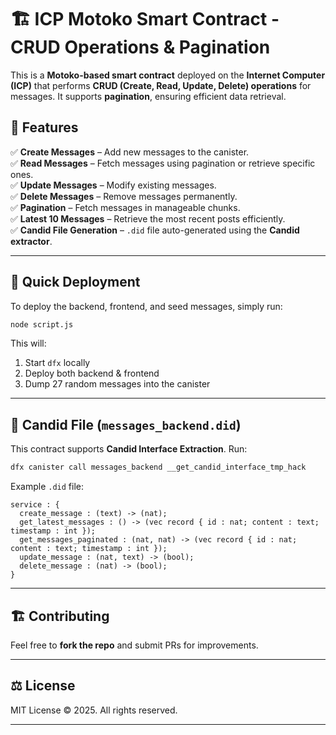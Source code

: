 # 🏗️ ICP Motoko Smart Contract - CRUD Operations & Pagination

This is a **Motoko-based smart contract** deployed on the **Internet Computer (ICP)** that performs **CRUD (Create, Read, Update, Delete) operations** for messages. It supports **pagination**, ensuring efficient data retrieval.

## 📌 Features
✅ **Create Messages** – Add new messages to the canister.  
✅ **Read Messages** – Fetch messages using pagination or retrieve specific ones.  
✅ **Update Messages** – Modify existing messages.  
✅ **Delete Messages** – Remove messages permanently.  
✅ **Pagination** – Fetch messages in manageable chunks.  
✅ **Latest 10 Messages** – Retrieve the most recent posts efficiently.  
✅ **Candid File Generation** – `.did` file auto-generated using the **Candid extractor**.

---

## 🚀 Quick Deployment
To deploy the backend, frontend, and seed messages, simply run:
```sh
node script.js
```
This will:
1. Start `dfx` locally
2. Deploy both backend & frontend
3. Dump 27 random messages into the canister

---

## 📜 Candid File (`messages_backend.did`)
This contract supports **Candid Interface Extraction**. Run:
```sh
dfx canister call messages_backend __get_candid_interface_tmp_hack
```
Example `.did` file:
```candid
service : {
  create_message : (text) -> (nat);
  get_latest_messages : () -> (vec record { id : nat; content : text; timestamp : int });
  get_messages_paginated : (nat, nat) -> (vec record { id : nat; content : text; timestamp : int });
  update_message : (nat, text) -> (bool);
  delete_message : (nat) -> (bool);
}
```

---

## 🏗️ Contributing
Feel free to **fork the repo** and submit PRs for improvements.

---

## ⚖️ License
MIT License © 2025. All rights reserved.

---

